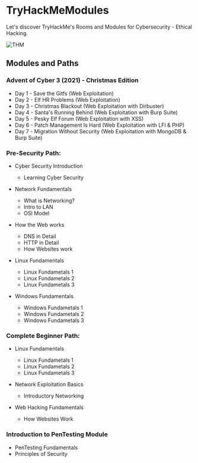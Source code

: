 # TryHackMeModules

Let's discover TryHackMe's Rooms and Modules for Cybersecurity - Ethical Hacking.

![THM](https://user-images.githubusercontent.com/51766689/135315209-3efab9fd-fd12-44e9-bc33-68a8828e2761.png)



## Modules and Paths

### Advent of Cyber 3 (2021) - Christmas Edition
* Day 1 - Save the Gitfs (Web Exploitation)
* Day 2 - Elf HR Problems (Web Exploitation)
* Day 3 - Christmas Blackout (Web Exploitation with Dirbuster)
* Day 4 - Santa's Running Behind (Web Exploitation with Burp Suite)
* Day 5 -  Pesky Elf Forum (Web Exploitation with XSS)
* Day 6 - Patch Management Is Hard (Web Exploitation with LFI & PHP)
* Day 7 -  Migration Without Security (Web Exploitation with MongoDB & Burp Suite)
### Pre-Security Path:

* Cyber Security Introduction
    * Learning Cyber Security

* Network Fundamentals
    * What is Networking?
    * Intro to LAN
    * OSI Model

* How the Web works
    * DNS in Detail
    * HTTP in Detail
    * How Websites work

* Linux Fundamentals
    * Linux Fundametals 1
    * Linux Fundametals 2
    * Linux Fundametals 3
  
* Windows Fundamentals
    * Windows Fundametals 1
    * Windows Fundametals 2
    * Windows Fundametals 3

### Complete Beginner Path:

* Linux Fundamentals
    * Linux Fundametals 1
    * Linux Fundametals 2
    * Linux Fundametals 3

* Network Exploitation Basics
    * Introductory Networking

* Web Hacking Fundamentals
    * How Websites Work


### Introduction to PenTesting Module
* PenTesting Fundamentals
* Principles of Security